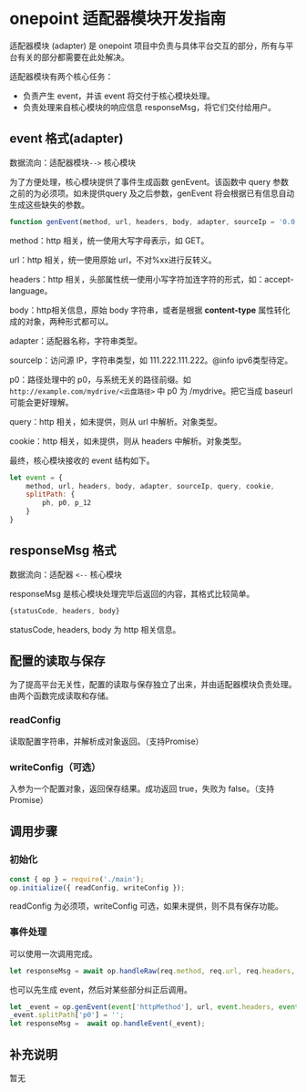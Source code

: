 # onepoint 适配器模块开发指南

适配器模块 (adapter) 是 onepoint 项目中负责与具体平台交互的部分，所有与平台有关的部分都需要在此处解决。

适配器模块有两个核心任务：

- 负责产生 event，并该 event 将交付于核心模块处理。
- 负责处理来自核心模块的响应信息 responseMsg，将它们交付给用户。

## event 格式(adapter)

数据流向：适配器模块`-->` 核心模块

为了方便处理，核心模块提供了事件生成函数 genEvent。该函数中 query 参数之前的为必须项。如未提供query 及之后参数，genEvent 将会根据已有信息自动生成这些缺失的参数。

~~~javascript
function genEvent(method, url, headers, body, adapter, sourceIp = '0.0.0.0', p0 = '', query, cookie)
~~~

method：http 相关，统一使用大写字母表示，如 GET。

url：http 相关，统一使用原始 url，不对%xx进行反转义。

headers：http 相关，头部属性统一使用小写字符加连字符的形式，如：accept-language。

body：http相关信息，原始 body 字符串，或者是根据 **content-type** 属性转化成的对象，两种形式都可以。

adapter：适配器名称，字符串类型。

sourceIp：访问源 IP，字符串类型，如 111.222.111.222。@info ipv6类型待定。

p0：路径处理中的 p0，与系统无关的路径前缀。如 `http://example.com/mydrive/<云盘路径>` 中 p0 为 /mydrive。把它当成 baseurl 可能会更好理解。

query：http 相关，如未提供，则从 url 中解析。对象类型。

cookie：http 相关，如未提供，则从 headers 中解析。对象类型。

最终，核心模块接收的 event 结构如下。

~~~javascript
let event = {
    method, url, headers, body, adapter, sourceIp, query, cookie,
    splitPath: {
        ph, p0, p_12
    }
}
~~~

## responseMsg 格式

数据流向：适配器 `<--` 核心模块

responseMsg 是核心模块处理完毕后返回的内容，其格式比较简单。

~~~javascript
{statusCode, headers, body}
~~~

statusCode, headers, body 为 http 相关信息。

## 配置的读取与保存

为了提高平台无关性，配置的读取与保存独立了出来，并由适配器模块负责处理。由两个函数完成读取和存储。

### readConfig

读取配置字符串，并解析成对象返回。（支持Promise）

### writeConfig（可选）

入参为一个配置对象，返回保存结果。成功返回 true，失败为 false。（支持Promise）

## 调用步骤

### 初始化

~~~javascript
const { op } = require('./main');
op.initialize({ readConfig, writeConfig });
~~~

readConfig 为必须项，writeConfig 可选，如果未提供，则不具有保存功能。

### 事件处理

可以使用一次调用完成。

~~~javascript
let responseMsg = await op.handleRaw(req.method, req.url, req.headers, body, "node", req.connection.remoteAddress);
~~~

也可以先生成 event，然后对某些部分纠正后调用。

~~~javascript
let _event = op.genEvent(event['httpMethod'], url, event.headers, event.body, "scf", event['requestContext']['sourceIp'], '', event['queryString']);
_event.splitPath['p0'] = '';
let responseMsg =  await op.handleEvent(_event);
~~~

## 补充说明

暂无



